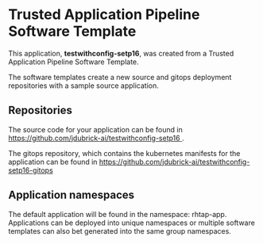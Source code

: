 # Trusted Application Pipeline Software Template

This application, **testwithconfig-setp16**, was created from a Trusted Application Pipeline Software Template.

The software templates create a new source and gitops deployment repositories with a sample source application. 

## Repositories

The source code for your application can be found in [https://github.com/jdubrick-ai/testwithconfig-setp16 ](https://github.com/jdubrick-ai/testwithconfig-setp16 ).
 
The gitops repository, which contains the kubernetes manifests for the application can be found in 
[https://github.com/jdubrick-ai/testwithconfig-setp16-gitops ](https://github.com/jdubrick-ai/testwithconfig-setp16-gitops ) 

## Application namespaces 

The default application will be found in the namespace: rhtap-app. Applications can be deployed into unique namespaces or multiple software templates can also bet generated into the same group namespaces.  